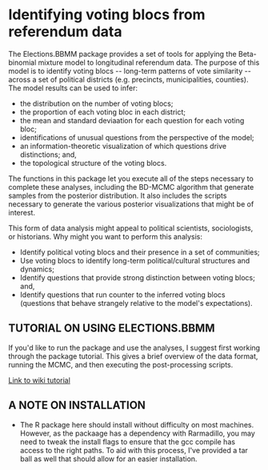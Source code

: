 # Identifying voting blocs from referendum data

The Elections.BBMM package provides a set of tools for applying the Beta-binomial mixture model to longitudinal referendum data. The purpose of this model is to identify voting blocs -- long-term patterns of vote similarity -- across a set of political districts (e.g. precincts, municipalities, counties). The model results can be used to infer:
* the distribution on the number of voting blocs;
* the proportion of each voting bloc in each district;
* the mean and standard deviaation for each question for each voting bloc;
* identifications of unusual questions from the perspective of the model;
* an information-theoretic visualization of which questions drive distinctions; and,
* the topological structure of the voting blocs.

The functions in this package let you execute all of the steps necessary to complete these analyses, including the BD-MCMC algorithm that generate samples from the posterior distribution. It also includes the scripts necessary to generate the various posterior visualizations that might be of interest. 

This form of data analysis might appeal to political scientists, sociologists, or historians. Why might you want to perform this analysis:
* Identify political voting blocs and their presence in a set of communities;
* Use voting blocs to identify long-term political/cultural structures and dynamics;
* Identify questions that provide strong distinction between voting blocs; and,
* Identify questions that run counter to the inferred voting blocs (questions that behave strangely relative to the model's expectations).

## TUTORIAL ON USING ELECTIONS.BBMM

If you'd like to run the package and use the analyses, I suggest first working through the package tutorial. This gives a brief overview of the data format, running the MCMC, and then executing the post-processing scripts.

[Link to wiki tutorial](https://github.com/cascobayesian/Elections.BBMM/wiki/Tutorial-to-use-Elections.BBMM)

## A NOTE ON INSTALLATION
- The R package here should install without difficulty on most machines. However, as the packaage has a dependency with Rarmadillo, you may need to tweak the install flags to ensure that the gcc compile has access to the right paths. To aid with this process, I've provided a tar ball as well that should allow for an easier installation. 
